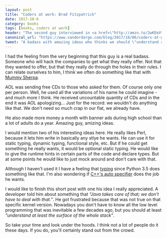 ```yaml
---
layout: post
title: "Coders at work: Brad Fitzpatrick"
date: 2017-10-6
category: books
tags: [books, coders at work]
header: "The second guy interviewed in <a href=\"http://amzn.to/2wKEeVt\">Coders at Work: Reflections on the Craft of Programming</a> is <a href=\"https://twitter.com/bradfitz\">Brad Fitzpatrick</a>. Here is a small reflection on this chapter."
canonical_url: "https://www.sandordargo.com/blog/2017/10/06/coders-at-work-brad-fitzpatrick"
tweet: "A badass with amazing ideas who thinks we should \"understand at least the surface of the whole stack\"."
---
```

I had the feeling from the very beginning that this guy is a real badass. Someone who will hack the companies to get what they really offer. Not that they wanted to offer, but that they really do through the holes in their rules. I can relate ourselves to him, I think we often do something like that with [Mummy Sherpa](http://mummysherpa.com/).

AOL was sending free CDs to those who asked for them. Of course only one per person. Well, he used all the variations of his name he could imagine - and much more I think. He received uncountable quantity of CDs and in the end it was AOL apologizing... Just for the record: we wouldn't do anything like that. We don't need so much crap in our flat, we already have.

He also made more money a month with banner ads during high school than a lot of adults do a year. Amazing guy, amizing ideas.

I would mention two of his interesting ideas here. He really likes Perl, because it lets him write in basically any stlye he wants. He can use it for static typing, dynamic typing, functional style, etc. But if he could get something he really wants, it would be optional static typing. He would like to give the runtime hints in certain parts of the code and declare types. But at some points he would like to just mock around and don't care with that.

Although I haven't used it I have a feeling that [typing](https://docs.python.org/3.5/library/typing.html) since Python 3.5 does something like that. I'm also wondering if [C++'s auto specifier](http://en.cppreference.com/w/cpp/language/auto) does the job he wants.

I would like to finish this short post with one his idea I really appreciated. A developer told him about something that _“Java takes care of that; we don't have to deal with that.”_. He got frustrated because that was not true on that specific kernel version. Nowadays you don't have to know all the low level programming that was inevitable a few decades ago, but you should at least _"understand at least the surface of the whole stack"_.

So take your time and look under the hoods. I think not a lot of people do it these days. If you do, you'll certainly stand out from the crowd.

